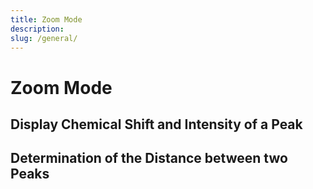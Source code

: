 ```yaml
---
title: Zoom Mode
description: 
slug: /general/
---
```


# Zoom Mode

## Display Chemical Shift and Intensity of a Peak

## Determination of the Distance between two Peaks